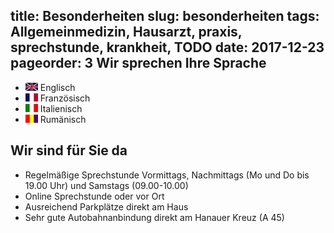 title: Besonderheiten
slug: besonderheiten
tags: Allgemeinmedizin, Hausarzt, praxis, sprechstunde, krankheit, TODO
date: 2017-12-23
pageorder: 3 
Wir sprechen Ihre Sprache
--------------------------------

- ![Pelican](../images/flagge_englisch.jpg) Englisch
- ![Pelican](../images/flagge_franzoesisch.jpg) Französisch
- ![Pelican](../images/flagge_italienisch.jpg) Italienisch
- ![Pelican](../images/flagge_rumaenisch.jpg) Rumänisch

Wir sind für Sie da
--------------------

- Regelmäßige Sprechstunde Vormittags, Nachmittags (Mo und Do bis 19.00 Uhr) und Samstags (09.00-10.00)
- Online Sprechstunde oder vor Ort 
- Ausreichend Parkplätze direkt am Haus 
- Sehr gute Autobahnanbindung direkt am Hanauer Kreuz (A 45) 




